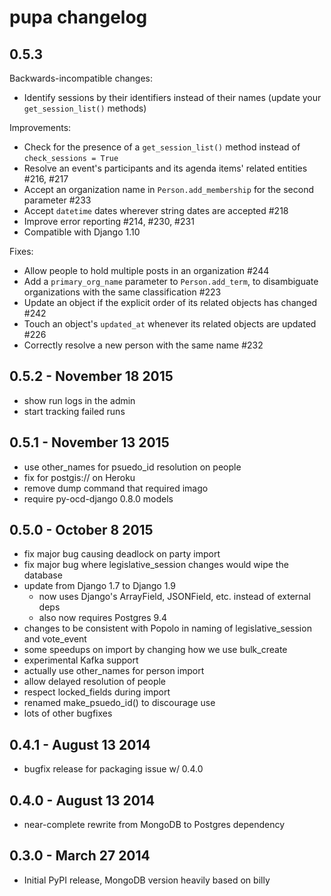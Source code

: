 # pupa changelog

## 0.5.3

Backwards-incompatible changes:

* Identify sessions by their identifiers instead of their names (update your `get_session_list()` methods)

Improvements:

* Check for the presence of a `get_session_list()` method instead of `check_sessions = True`
* Resolve an event's participants and its agenda items' related entities #216, #217
* Accept an organization name in `Person.add_membership` for the second parameter #233
* Accept `datetime` dates wherever string dates are accepted #218
* Improve error reporting #214, #230, #231
* Compatible with Django 1.10

Fixes:

* Allow people to hold multiple posts in an organization #244
* Add a `primary_org_name` parameter to `Person.add_term`, to disambiguate organizations with the same classification #223
* Update an object if the explicit order of its related objects has changed #242
* Touch an object's `updated_at` whenever its related objects are updated #226
* Correctly resolve a new person with the same name #232

## 0.5.2 - November 18 2015

* show run logs in the admin
* start tracking failed runs

## 0.5.1 - November 13 2015

* use other\_names for psuedo\_id resolution on people
* fix for postgis:// on Heroku
* remove dump command that required imago
* require py-ocd-django 0.8.0 models

## 0.5.0 - October 8 2015

* fix major bug causing deadlock on party import
* fix major bug where legislative\_session changes would wipe the database
* update from Django 1.7 to Django 1.9
    * now uses Django's ArrayField, JSONField, etc. instead of external deps
    * also now requires Postgres 9.4
* changes to be consistent with Popolo in naming of legislative\_session and vote\_event
* some speedups on import by changing how we use bulk\_create
* experimental Kafka support
* actually use other\_names for person import
* allow delayed resolution of people
* respect locked\_fields during import
* renamed make\_psuedo\_id() to discourage use
* lots of other bugfixes

## 0.4.1 - August 13 2014

* bugfix release for packaging issue w/ 0.4.0

## 0.4.0 - August 13 2014

* near-complete rewrite from MongoDB to Postgres dependency

## 0.3.0 - March 27 2014

* Initial PyPI release, MongoDB version heavily based on billy

